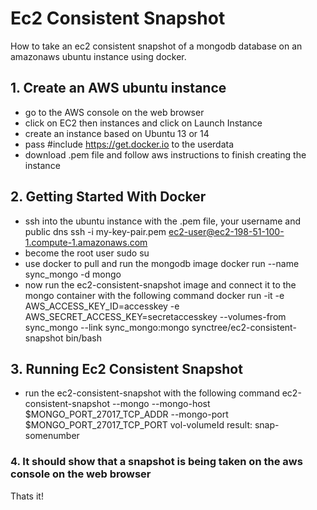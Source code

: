 # Ec2 Consistent Snapshot

How to take an ec2 consistent snapshot of a mongodb database on an amazonaws ubuntu instance using docker.

## 1. Create an AWS ubuntu instance

* go to the AWS console on the web browser
* click on EC2 then instances and click on Launch Instance
* create an instance based on Ubuntu 13 or 14
* pass #include https://get.docker.io to the userdata
* download .pem file and follow aws instructions to finish creating the instance

## 2. Getting Started With Docker

* ssh into the ubuntu instance with the .pem file, your username and public dns
       ssh -i my-key-pair.pem ec2-user@ec2-198-51-100-1.compute-1.amazonaws.com
* become the root user
       sudo su
* use docker to pull and run the mongodb image
       docker run --name sync_mongo -d mongo
* now run the ec2-consistent-snapshot image and connect it to the mongo container with the following command
       docker run -it -e AWS_ACCESS_KEY_ID=accesskey -e AWS_SECRET_ACCESS_KEY=secretaccesskey --volumes-from sync_mongo --link sync_mongo:mongo synctree/ec2-consistent-snapshot bin/bash 

## 3. Running Ec2 Consistent Snapshot

* run the ec2-consistent-snapshot with the following command
       ec2-consistent-snapshot --mongo --mongo-host $MONGO_PORT_27017_TCP_ADDR --mongo-port $MONGO_PORT_27017_TCP_PORT vol-volumeId
       result: snap-somenumber

### 4. It should show that a snapshot is being taken on the aws console on the web browser

Thats it! 

